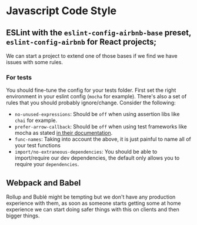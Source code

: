 # Javascript Code Style

## ESLint with the `eslint-config-airbnb-base` preset, `eslint-config-airbnb` for React projects;

We can start a project to extend one of those bases if we find we have issues with some rules.

### For tests

You should fine-tune the config for your tests folder.
First set the right environment in your eslint config (`mocha` for example).
There's also a set of rules that you should probably ignore/change. Consider the following:

  * `no-unused-expressions`: Should be `off` when using assertion libs like `chai` for example.
  * `prefer-arrow-callback`: Should be `off` when using test frameworks like mocha as stated [in their documentation](https://mochajs.org/#arrow-functions).
  * `func-names`: Taking into account the above, it is just painful to name all of your test functions
  * `import/no-extraneous-dependencies`: You should be able to import/require our dev dependencies, the default only allows you to require your `dependencies`.

## Webpack and Babel

Rollup and Bublé might be tempting but we don't have any production experience with them, as soon as someone starts getting some at home experience we can start doing safer things with this on clients and then bigger things.

